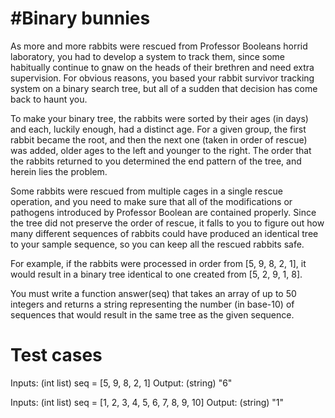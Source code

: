 #Binary bunnies 
============== 
As more and more rabbits were rescued from Professor Booleans horrid laboratory, you had to develop a system to track them, since some habitually continue to gnaw on the heads of their brethren and need extra supervision. For obvious reasons, you based your rabbit survivor tracking system on a binary search tree, but all of a sudden that decision has come back to haunt you. 

To make your binary tree, the rabbits were sorted by their ages (in days) and each, luckily enough, had a distinct age. For a given group, the first rabbit became the root, and then the next one (taken in order of rescue) was added, older ages to the left and younger to the right. The order that the rabbits returned to you determined the end pattern of the tree, and herein lies the problem. 

Some rabbits were rescued from multiple cages in a single rescue operation, and you need to make sure that all of the modifications or pathogens introduced by Professor Boolean are contained properly. Since the tree did not preserve the order of rescue, it falls to you to figure out how many different sequences of rabbits could have produced an identical tree to your sample sequence, so you can keep all the rescued rabbits safe. 

For example, if the rabbits were processed in order from [5, 9, 8, 2, 1], it would result in a binary tree identical to one created from [5, 2, 9, 1, 8]. 

You must write a function answer(seq) that takes an array of up to 50 integers and returns a string representing the number (in base-10) of sequences that would result in the same tree as the given sequence. 

Test cases 
========== 
Inputs: 
  (int list) seq = [5, 9, 8, 2, 1] 
Output: 
  (string) "6" 

Inputs: 
  (int list) seq = [1, 2, 3, 4, 5, 6, 7, 8, 9, 10] 
Output:
  (string) "1"